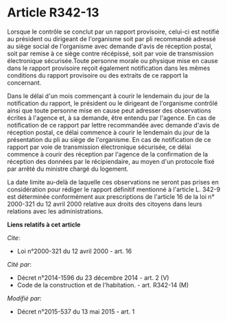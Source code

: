 # Article R342-13

Lorsque le contrôle se conclut par un rapport provisoire, celui-ci est notifié au président ou dirigeant de l'organisme soit
par pli recommandé adressé au siège social de l'organisme avec demande d'avis de réception postal, soit par remise à ce siège
contre récépissé, soit par voie de transmission électronique sécurisée.Toute personne morale ou physique mise en cause dans
le rapport provisoire reçoit également notification dans les mêmes conditions du rapport provisoire ou des extraits de ce
rapport la concernant. 

Dans le délai d'un mois commençant à courir le lendemain du jour de la notification du rapport, le président ou le dirigeant
de l'organisme contrôlé ainsi que toute personne mise en cause peut adresser des observations écrites à l'agence et, à sa
demande, être entendu par l'agence. En cas de notification de ce rapport par lettre recommandée avec demande d'avis de
réception postal, ce délai commence à courir le lendemain du jour de la présentation du pli au siège de l'organisme. En cas
de notification de ce rapport par voie de transmission électronique sécurisée, ce délai commence à courir des réception par
l'agence de la confirmation de la réception des données par le récipiendaire, au moyen d'un protocole fixé par arrêté du
ministre chargé du logement. 

La date limite au-delà de laquelle ces observations ne seront pas prises en considération pour rédiger le rapport définitif
mentionné à l'article L. 342-9 est déterminée conformément aux prescriptions de l'article 16 de la loi n° 2000-321 du 12
avril 2000 relative aux droits des citoyens dans leurs relations avec les administrations.

**Liens relatifs à cet article**

_Cite_:

  - Loi n°2000-321 du 12 avril 2000 - art. 16

_Cité par_:

  - Décret n°2014-1596 du 23 décembre 2014 - art. 2 (V)
  - Code de la construction et de l'habitation. - art. R342-14 (M)

_Modifié par_:

  - Décret n°2015-537 du 13 mai 2015 - art. 1

